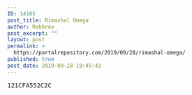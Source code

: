 ```yaml
---
ID: 14165
post_title: Rimashal Omega
author: Rebbrov
post_excerpt: ""
layout: post
permalink: >
  https://portalrepository.com/2019/09/28/rimashal-omega/
published: true
post_date: 2019-09-28 19:45:43
---
```

<pre>121CFA552C2C</pre>